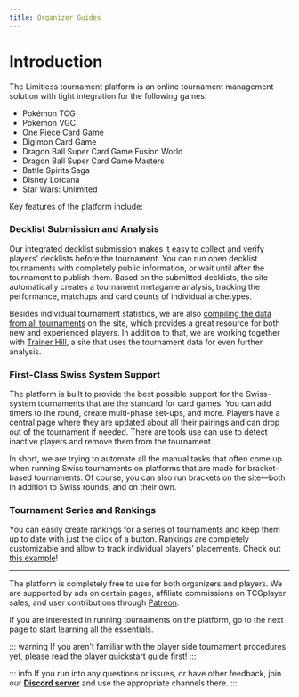 ```yaml
---
title: Organizer Guides
---
```


# Introduction

The Limitless tournament platform is an online tournament management solution with tight integration for the following games:
* Pokémon TCG
* Pokémon VGC
* One Piece Card Game
* Digimon Card Game
* Dragon Ball Super Card Game Fusion World
* Dragon Ball Super Card Game Masters
* Battle Spirits Saga
* Disney Lorcana
* Star Wars: Unlimited

Key features of the platform include:

### Decklist Submission and Analysis
Our integrated decklist submission makes it easy to collect and verify players' decklists before the tournament. You can run open decklist tournaments with completely public information, or wait until after the tournament to publish them. Based on the submitted decklists, the site automatically creates a tournament metagame analysis, tracking the performance, matchups and card counts of individual archetypes.

Besides individual tournament statistics, we are also [compiling the data from all tournaments](https://play.limitlesstcg.com/decks) on the site, which provides a great resource for both new and experienced players. In addition to that, we are working together with [Trainer Hill](https://www.trainerhill.com/), a site that uses the tournament data for even further analysis.

### First-Class Swiss System Support
The platform is built to provide the best possible support for the Swiss-system tournaments that are the standard for card games. You can add timers to the round, create multi-phase set-ups, and more. Players have a central page where they are updated about all their pairings and can drop out of the tournament if needed. There are tools use can use to detect inactive players and remove them from the tournament. 

In short, we are trying to automate all the manual tasks that often come up when running Swiss tournaments on platforms that are made for bracket-based tournaments. Of course, you can also run brackets on the site—both in addition to Swiss rounds, and on their own.

### Tournament Series and Rankings
You can easily create rankings for a series of tournaments and keep them up to date with just the click of a button. Rankings are completely customizable and allow to track individual players' placements. Check out [this example](https://play.limitlesstcg.com/series/limitless-online-2021/ranking)! 

---

The platform is completely free to use for both organizers and players. We are supported by ads on certain pages, affiliate commissions on TCGplayer sales, and user contributions through [Patreon](https://patreon.com/limitlesstcg).

If you are interested in running tournaments on the platform, go to the next page to start learning all the essentials. 

::: warning
If you aren't familiar with the player side tournament procedures yet, please read the [player quickstart guide](/player) first!
:::

::: info
If you run into any questions or issues, or have other feedback, join our **[Discord server](https://discord.gg/UG4zTC6)** and use the appropriate channels there.
:::